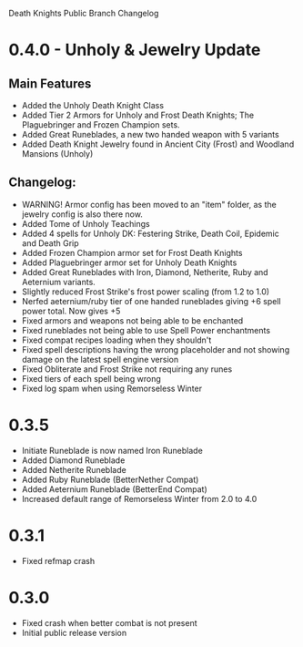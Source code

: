 Death Knights Public Branch Changelog

# 0.4.0 - Unholy & Jewelry Update

## Main Features
- Added the Unholy Death Knight Class
- Added Tier 2 Armors for Unholy and Frost Death Knights; The Plaguebringer and Frozen Champion sets.
- Added Great Runeblades, a new two handed weapon with 5 variants
- Added Death Knight Jewelry found in Ancient City (Frost) and Woodland Mansions (Unholy)

## Changelog:
- WARNING! Armor config has been moved to an "item" folder, as the jewelry config is also there now.
- Added Tome of Unholy Teachings
- Added 4 spells for Unholy DK: Festering Strike, Death Coil, Epidemic and Death Grip
- Added Frozen Champion armor set for Frost Death Knights
- Added Plaguebringer armor set for Unholy Death Knights
- Added Great Runeblades with Iron, Diamond, Netherite, Ruby and Aeternium variants.
- Slightly reduced Frost Strike's frost power scaling (from 1.2 to 1.0)
- Nerfed aeternium/ruby tier of one handed runeblades giving +6 spell power total. Now gives +5
- Fixed armors and weapons not being able to be enchanted
- Fixed runeblades not being able to use Spell Power enchantments
- Fixed compat recipes loading when they shouldn't
- Fixed spell descriptions having the wrong placeholder and not showing damage on the latest spell engine version
- Fixed Obliterate and Frost Strike not requiring any runes
- Fixed tiers of each spell being wrong
- Fixed log spam when using Remorseless Winter

# 0.3.5
- Initiate Runeblade is now named Iron Runeblade
- Added Diamond Runeblade
- Added Netherite Runeblade
- Added Ruby Runeblade (BetterNether Compat)
- Added Aeternium Runeblade (BetterEnd Compat)
- Increased default range of Remorseless Winter from 2.0 to 4.0

# 0.3.1
- Fixed refmap crash

# 0.3.0
- Fixed crash when better combat is not present
- Initial public release version